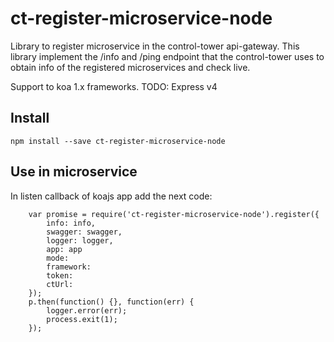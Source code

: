 # ct-register-microservice-node
Library to register microservice in the control-tower api-gateway. This library implement the /info and /ping endpoint that the control-tower uses to obtain info of the registered microservices and check live.

Support to koa 1.x frameworks. 
TODO: Express v4

## Install
````
npm install --save ct-register-microservice-node
````

## Use in microservice
In listen callback of koajs app add the next code:
````
    var promise = require('ct-register-microservice-node').register({
        info: info,
        swagger: swagger,
        logger: logger, 
        app: app
        mode: 
        framework:
        token: 
        ctUrl:
    });
    p.then(function() {}, function(err) {
        logger.error(err);
        process.exit(1);
    });
````
